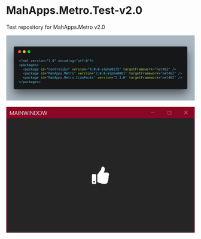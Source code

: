 # MahApps.Metro.Test-v2.0
Test repository for MahApps.Metro v2.0

![](img/carbon.png)  

![](img/2018-09-24_13h42_55.png)  
